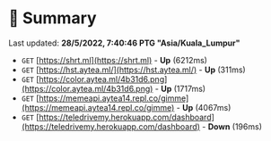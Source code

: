 # 📖 Summary
Last updated: **28/5/2022, 7:40:46 PTG "Asia/Kuala_Lumpur"**

- `GET` [https://shrt.ml](https://shrt.ml) - **Up** (6212ms)
- `GET` [https://hst.aytea.ml/](https://hst.aytea.ml/) - **Up** (311ms)
- `GET` [https://color.aytea.ml/4b31d6.png](https://color.aytea.ml/4b31d6.png) - **Up** (1717ms)
- `GET` [https://memeapi.aytea14.repl.co/gimme](https://memeapi.aytea14.repl.co/gimme) - **Up** (4067ms)
- `GET` [https://teledrivemy.herokuapp.com/dashboard](https://teledrivemy.herokuapp.com/dashboard) - **Down** (196ms)
